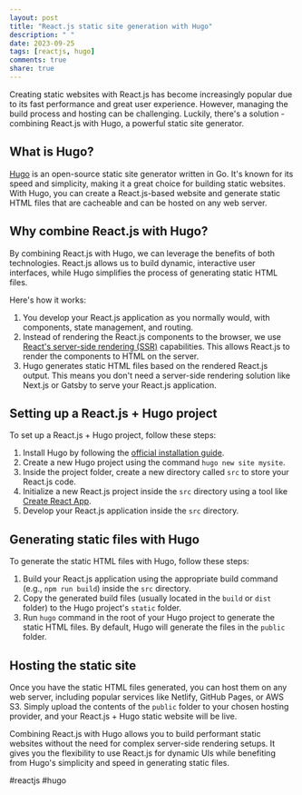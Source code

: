 ```yaml
---
layout: post
title: "React.js static site generation with Hugo"
description: " "
date: 2023-09-25
tags: [reactjs, hugo]
comments: true
share: true
---
```


Creating static websites with React.js has become increasingly popular due to its fast performance and great user experience. However, managing the build process and hosting can be challenging. Luckily, there's a solution - combining React.js with Hugo, a powerful static site generator.

## What is Hugo?

[Hugo](https://gohugo.io/) is an open-source static site generator written in Go. It's known for its speed and simplicity, making it a great choice for building static websites. With Hugo, you can create a React.js-based website and generate static HTML files that are cacheable and can be hosted on any web server.

## Why combine React.js with Hugo?

By combining React.js with Hugo, we can leverage the benefits of both technologies. React.js allows us to build dynamic, interactive user interfaces, while Hugo simplifies the process of generating static HTML files.

Here's how it works:

1. You develop your React.js application as you normally would, with components, state management, and routing.
2. Instead of rendering the React.js components to the browser, we use [React's server-side rendering (SSR)](https://reactjs.org/docs/react-dom-server.html) capabilities. This allows React.js to render the components to HTML on the server.
3. Hugo generates static HTML files based on the rendered React.js output. This means you don't need a server-side rendering solution like Next.js or Gatsby to serve your React.js application.

## Setting up a React.js + Hugo project

To set up a React.js + Hugo project, follow these steps:

1. Install Hugo by following the [official installation guide](https://gohugo.io/getting-started/installing/).
2. Create a new Hugo project using the command `hugo new site mysite`.
3. Inside the project folder, create a new directory called `src` to store your React.js code.
4. Initialize a new React.js project inside the `src` directory using a tool like [Create React App](https://create-react-app.dev/).
5. Develop your React.js application inside the `src` directory.

## Generating static files with Hugo

To generate the static HTML files with Hugo, follow these steps:

1. Build your React.js application using the appropriate build command (e.g., `npm run build`) inside the `src` directory.
2. Copy the generated build files (usually located in the `build` or `dist` folder) to the Hugo project's `static` folder.
3. Run `hugo` command in the root of your Hugo project to generate the static HTML files. By default, Hugo will generate the files in the `public` folder.

## Hosting the static site

Once you have the static HTML files generated, you can host them on any web server, including popular services like Netlify, GitHub Pages, or AWS S3. Simply upload the contents of the `public` folder to your chosen hosting provider, and your React.js + Hugo static website will be live.

Combining React.js with Hugo allows you to build performant static websites without the need for complex server-side rendering setups. It gives you the flexibility to use React.js for dynamic UIs while benefiting from Hugo's simplicity and speed in generating static files.

#reactjs #hugo